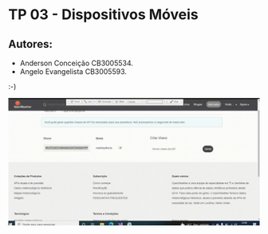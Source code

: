 # TP 03 - Dispositivos Móveis   
## Autores: 
- Anderson Conceição  CB3005534.
- Angelo Evangelista  CB3005593.

:-) 

![Funcionamento do app](Demo3.gif)

